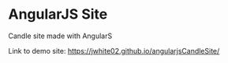 # AngularJS Site
Candle site made with AngularS

Link to demo site: https://jwhite02.github.io/angularjsCandleSite/
